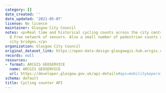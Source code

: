 ```yaml
---
category: []
date_created: ''
date_updated: '2021-05-07'
license: No licence
maintainer: Glasgow City Council
notes: <p>Real time and historical cycling counts across the city centre using the
  Q Free network of sensors. Also a small number of pedestrian counts across some
  city bridges.</p>
organization: Glasgow City Council
original_dataset_link: https://open-data-design-glasgowgis.hub.arcgis.com/documents/GlasgowGIS::cycling-counter-api
records: null
resources:
- format: ARCGIS GEOSERVICE
  name: ARCGIS GEOSERVICE
  url: https://developer.glasgow.gov.uk/api-details#api=mobility&operation=get-mobility-measurements
schema: default
title: Cycling counter API
---
```

